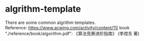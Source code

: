 # algrithm-template
There are some common algrithm templates.  
Reference: https://www.acwing.com/activity/content/11/
book "./reference/book/algorithm.pdf": 《算法竞赛进阶指南》 (李煜东 著)
